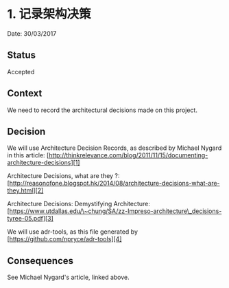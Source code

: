 # 1. 记录架构决策

Date: 30/03/2017

## Status

Accepted

## Context

We need to record the architectural decisions made on this project.

## Decision

We will use Architecture Decision Records, as described by Michael Nygard in this article: [http://thinkrelevance.com/blog/2011/11/15/documenting-architecture-decisions][1]

Architecture Decisions, what are they ?: [http://reasonofone.blogspot.hk/2014/08/architecture-decisions-what-are-they.html][2]

Architecture Decisions: Demystifying Architecture: [https://www.utdallas.edu/\~chung/SA/zz-Impreso-architecture\_decisions-tyree-05.pdf][3]

We will use adr-tools, as this file generated by [https://github.com/npryce/adr-tools][4]

## Consequences

See Michael Nygard's article, linked above.

[1]:	http://thinkrelevance.com/blog/2011/11/15/documenting-architecture-decisions
[2]:	http://reasonofone.blogspot.hk/2014/08/architecture-decisions-what-are-they.html
[3]:	https://www.utdallas.edu/~chung/SA/zz-Impreso-architecture_decisions-tyree-05.pdf
[4]:	https://github.com/npryce/adr-tools